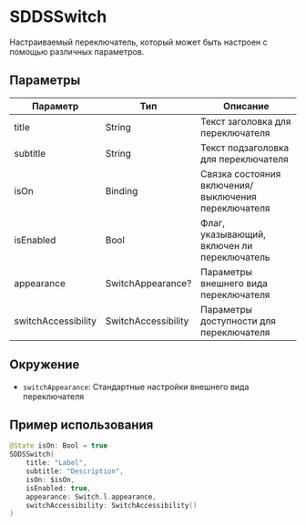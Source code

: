 # SDDSSwitch

Настраиваемый переключатель, который может быть настроен с помощью различных параметров.

## Параметры

| Параметр | Тип | Описание |
|----------|-----|-----------|
| title | String | Текст заголовка для переключателя |
| subtitle | String | Текст подзаголовка для переключателя |
| isOn | Binding<Bool> | Связка состояния включения/выключения переключателя |
| isEnabled | Bool | Флаг, указывающий, включен ли переключатель |
| appearance | SwitchAppearance? | Параметры внешнего вида переключателя |
| switchAccessibility | SwitchAccessibility | Параметры доступности для переключателя |

## Окружение
- `switchAppearance`: Стандартные настройки внешнего вида переключателя

## Пример использования

```swift
@State isOn: Bool = true
SDDSSwitch(
    title: "Label",
    subtitle: "Description",
    isOn: $isOn,
    isEnabled: true,
    appearance: Switch.l.appearance,
    switchAccessibility: SwitchAccessibility()
)
```
